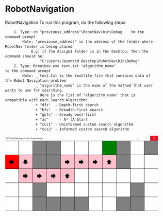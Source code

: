 # RobotNavigation
RobotNavigation
To run this program, do the following steps:

		1. Type: cd "previouse_address"\RobotNav\bin\Debug    to the command prompt
			Note: "previouse_address" is the address of the folder where RobotNav folder is being placed
				E.g: if the Assign1 folder is in the Desktop, then the command should be:
					"C:\Users\Jason>cd Desktop\RobotNav\bin\Debug"
		2. Type: RobotNav.exe text.txt "algorithm_name"                            to the command prompt
			Note: _ text.txt is the textfile file that contains data of the Robot Navigation problem
			      _ "algorithm_name" is the name of the method that user wants to use for searching.
			      _ Here is the list of "algorithm_name" that is compatible with each Search Algorithm:
                  + "dfs"  - Depth-first search
                  + "bfs"  - Breadth-first search
                  + "gbfs" - Gready best-first 
                  + "as" 	 - A* (A Star)
                  + "cus1" - Uninformed custom search algorithm
                  + "cus2" - Informed custom search algorithm
                  
![](images/34.PNG)
